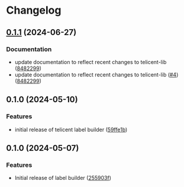 # Changelog

## [0.1.1](https://github.com/telicent-oss/label-builder/compare/v0.1.0...v0.1.1) (2024-06-27)


### Documentation

* update documentation to reflect recent changes to telicent-lib ([8482299](https://github.com/telicent-oss/label-builder/commit/84822998a0445c672cb9f17742bfc963794948da))
* update documentation to reflect recent changes to telicent-lib ([#4](https://github.com/telicent-oss/label-builder/issues/4)) ([8482299](https://github.com/telicent-oss/label-builder/commit/84822998a0445c672cb9f17742bfc963794948da))

## 0.1.0 (2024-05-10)


### Features

* initial release of telicent label builder ([59ffe1b](https://github.com/telicent-oss/label-builder/commit/59ffe1bd54aae57ab62175e8065e0fc9e86bc4b2))

## 0.1.0 (2024-05-07)


### Features

* Initial release of label builder ([255903f](https://github.com/telicent-oss/label-builder/commit/255903f327573e7caf1f0f3b91cbf86aadf9e595))
